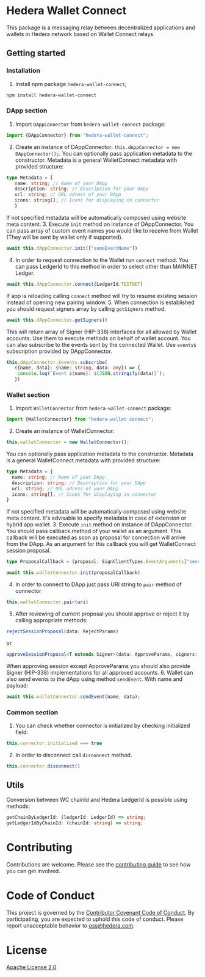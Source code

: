 # **Hedera Wallet Connect** 

This package is a messaging relay between decentralized applications and wallets in Hedera network based on Wallet Connect relays.

## Getting started
### Installation
1. Install npm package `hedera-wallet-connect`;
```bash
npm install hedera-wallet-connect
```

### DApp section
1. Import `DAppConnector` from `hedera-wallet-connect` package:
```typescript
import {DAppConnector} from "hedera-wallet-connect";
```
2. Create an instance of DAppConnector: `this.dAppConnector = new DAppConnector();`.
You can optionally pass application metadata to the constructor.
Metadata is a general WalletConnect metadata with provided structure:
```typescript
type Metadata = {
   name: string; // Name of your DApp
   description: string; // Description for your DApp
   url: string; // URL adress of your DApp
   icons: string[]; // Icons for displaying in connector
   }
```
If not specified metadata will be automatically composed using website meta content. 
3. Execute `init` method on instance of DAppConnector. You can pass array of custom event names you would like to receive from Wallet (They will be sent by wallet only if supported).
```typescript
await this.dAppConnector.init(["someEventName"])
```
4. In order to request connection to the Wallet run `connect` method. You can pass LedgerId to this method in order to select other than MAINNET Ledger.
```typescript
await this.dAppConnector.connect(LedgerId.TESTNET)
```
If app is reloading calling `connect` method will try to resume existing session instead of opening new pairing window.
5. When connection is established you should request signers array by calling `getSigners` method.
```typescript
await this.dAppConnector.getSigners()
```
This will return array of Signer (HIP-338) interfaces for all allowed by Wallet accounts.
Use them to execute methods on behalf of wallet account. 
You can also subscribe to the events sent by the connected Wallet. Use `events$` subscription provided by DAppConnector.
```typescript
this.dAppConnector.$events.subscribe(
   ({name, data}: {name: string, data: any}) => {
    console.log(`Event ${name}: ${JSON.stringify(data)}`);
   })
```

### Wallet section
1. Import `WalletConnector` from `hedera-wallet-connect` package:
```typescript
import {WalletConnector} from "hedera-wallet-connect";
```
2. Create an instance of WalletConnector: 
```typescript
this.walletConnector = new WalletConnector();
```
   You can optionally pass application metadata to the constructor.
   Metadata is a general WalletConnect metadata with provided structure:
```typescript
type Metadata = {
  name: string; // Name of your DApp
  description: string; // Description for your DApp
  url: string; // URL adress of your DApp
  icons: string[]; // Icons for displaying in connector
}
```
   If not specified metadata will be automatically composed using website meta content.
   It's advisable to specify metadata in case of extension or hybrid app wallet.
3. Execute `init` method on instance of DAppConnector. You should pass callback method of your wallet as an argument. 
This callback will be executed as soon as proposal for connection will arrive from the DApp. As an argument for this callback you will get WalletConnect session proposal.
```typescript
type ProposalCallback = (proposal: SignClientTypes.EventArguments["session_proposal"]) => Promise<void>;
```
```typescript
await this.walletConnector.init(proposalCallback)
```
4. In order to connect to DApp just pass URI string to `pair` method of connector
```typescript
this.walletConnector.pair(uri)
```
5. After reviewing of current proposal you should approve or reject it by calling appropriate methods:
```typescript
rejectSessionProposal(data: RejectParams)
```
or
```typescript
approveSessionProposal<T extends Signer>(data: ApproveParams, signers: T[])
```
   When approving session except ApproveParams you should also provide Signer (HIP-338) implementations for all approved accounts.
6. Wallet can also send events to the dApp using method `sendEvent`. With name and payload:
```typescript
await this.walletConnector.sendEvent(name, data);
```

### Common section
1. You can check whether connector is initialized by checking initialized field:
```typescript
this.connector.initialized === true
```
2. In order to disconnect call `disconnect` method.
```typescript
this.connector.disconnect()
```


## Utils

Conversion between WC chainId and Hedera LedgerId is possible using methods:
```typescript
getChainByLedgerId: (ledgerId: LedgerId) => string;
getLedgerIdByChainId: (chainId: string) => string;
```

# Contributing

Contributions are welcome. Please see the
[contributing guide](https://github.com/hashgraph/.github/blob/main/CONTRIBUTING.md)
to see how you can get involved.

# Code of Conduct

This project is governed by the
[Contributor Covenant Code of Conduct](https://github.com/hashgraph/.github/blob/main/CODE_OF_CONDUCT.md). By
participating, you are expected to uphold this code of conduct. Please report unacceptable behavior
to [oss@hedera.com](mailto:oss@hedera.com).

# License

[Apache License 2.0](LICENSE)
